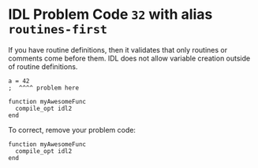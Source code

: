 # IDL Problem Code `32` with alias `routines-first`

<!--@include: ./severity/disable_problem.md-->

<!--@include: ./severity/execution_error.md-->

If you have routine definitions, then it validates that only routines or comments come before them. IDL does not allow variable creation outside of routine definitions.

```idl
a = 42
;  ^^^^ problem here

function myAwesomeFunc
  compile_opt idl2
end
```

To correct, remove your problem code:

```idl
function myAwesomeFunc
  compile_opt idl2
end
```
